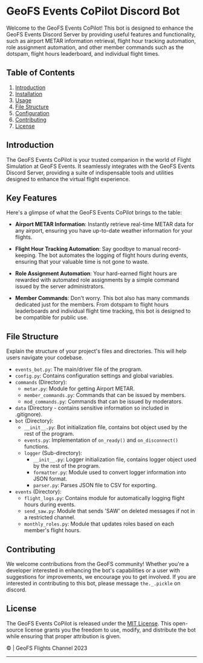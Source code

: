 # GeoFS Events CoPilot Discord Bot

Welcome to the GeoFS Events CoPilot! 
This bot is designed to enhance the GeoFS Events Discord Server by providing useful features and functionality, such as airport METAR information retrieval, flight hour tracking automation, role assignment automation, and other member commands such as the dotspam, flight hours leaderboard, and individual flight times.

## Table of Contents

1. [Introduction](#introduction)
2. [Installation](#installation)
3. [Usage](#usage)
4. [File Structure](#file-structure)
5. [Configuration](#configuration)
6. [Contributing](#contributing)
7. [License](#license)

## Introduction

The GeoFS Events CoPilot is your trusted companion in the world of Flight Simulation at GeoFS Events. It seamlessly integrates with the GeoFS Events Discord Server, providing a suite of indispensable tools and utilities designed to enhance the virtual flight experience.

## Key Features

Here's a glimpse of what the GeoFS Events CoPilot brings to the table:

- **Airport METAR Information**: Instantly retrieve real-time METAR data for any airport, ensuring you have up-to-date weather information for your flights.

- **Flight Hour Tracking Automation**: Say goodbye to manual record-keeping. The bot automates the logging of flight hours during events, ensuring that your valuable time is not gone to waste.

- **Role Assignment Automation**: Your hard-earned flight hours are rewarded with automated role assignments by a simple command issued by the server administrators.

- **Member Commands**: Don't worry. This bot also has many commands dedicated just for the members. From dotspam to flight hours leaderboards and individual flight time tracking, this bot is designed to be compatible for public use.

## File Structure

Explain the structure of your project's files and directories. This will help users navigate your codebase.

- `events_bot.py`: The main/driver file of the program.
- `config.py`: Contains configuration settings and global variables.
- `commands` (Directory):
  - `metar.py`: Module for getting Airport METAR.
  - `member_commands.py`: Commands that can be issued by members.
  - `mod_commands.py`: Commands that can be issued by moderators.
- `data` (Directory - contains sensitive information so included in .gitignore).
- `bot` (Directory):
  - `__init__.py`: Bot initialization file, contains bot object used by the rest of the program.
  - `events.py`: Implementation of `on_ready()` and `on_disconnect()` functions.
  - `logger` (Sub-directory):
    - `__init__.py`: Logger initialization file, contains logger object used by the rest of the program.
    - `formatter.py`: Module used to convert logger information into JSON format.
    - `parser.py`: Parses JSON file to CSV for exporting.
- `events` (Directory):
  - `flight_logs.py`: Contains module for automatically logging flight hours during events.
  - `send_saw.py`: Module that sends 'SAW' on deleted messages if not in a restricted channel.
  - `monthly_roles.py`: Module that updates roles based on each member's flight hours.


## Contributing

We welcome contributions from the GeoFS community! Whether you're a developer interested in enhancing the bot's capabilities or a user with suggestions for improvements, we encourage you to get involved. If you are interested in contributing to this bot, please message `the._.pickle` on discord.

## License

The GeoFS Events CoPilot is released under the [MIT License](LICENSE). This open-source license grants you the freedom to use, modify, and distribute the bot while ensuring that proper attribution is given.

© | GeoFS Flights Channel 2023

---
